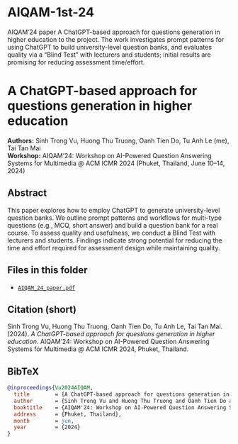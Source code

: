 # AIQAM-1st-24
AIQAM’24 paper A ChatGPT-based approach for questions generation in higher education to the project. The work investigates prompt patterns for using ChatGPT to build university-level question banks, and evaluates quality via a “Blind Test” with lecturers and students; initial results are promising for reducing assessment time/effort.
# A ChatGPT-based approach for questions generation in higher education

**Authors:** Sinh Trong Vu, Huong Thu Truong, Oanh Tien Do, Tu Anh Le (me), Tai Tan Mai  
**Workshop:** AIQAM’24: Workshop on AI-Powered Question Answering Systems for Multimedia @ ACM ICMR 2024 (Phuket, Thailand, June 10–14, 2024)

## Abstract
This paper explores how to employ ChatGPT to generate university-level question banks. We outline prompt patterns and workflows for multi-type questions (e.g., MCQ, short answer) and build a question bank for a real course. To assess quality and usefulness, we conduct a Blind Test with lecturers and students. Findings indicate strong potential for reducing the time and effort required for assessment design while maintaining quality.

## Files in this folder
- [`AIQAM_24_paper.pdf`](./AIQAM_24_paper.pdf)

## Citation (short)
Sinh Trong Vu, Huong Thu Truong, Oanh Tien Do, Tu Anh Le, Tai Tan Mai. (2024). *A ChatGPT-based approach for questions generation in higher education*. AIQAM’24: Workshop on AI-Powered Question Answering Systems for Multimedia @ ACM ICMR 2024, Phuket, Thailand.

## BibTeX
```bibtex
@inproceedings{Vu2024AIQAM,
  title        = {A ChatGPT-based approach for questions generation in higher education},
  author       = {Sinh Trong Vu and Huong Thu Truong and Oanh Tien Do and Tu Anh Le and Tai Tan Mai},
  booktitle    = {AIQAM'24: Workshop on AI-Powered Question Answering Systems for Multimedia at ICMR 2024},
  address      = {Phuket, Thailand},
  month        = jun,
  year         = {2024}
}
```
